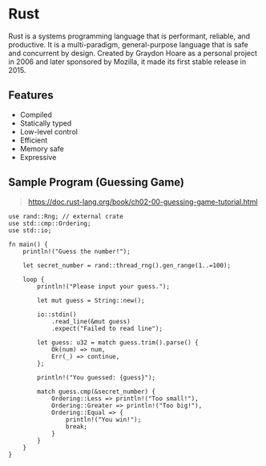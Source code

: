 # Rust

Rust is a systems programming language that is performant, reliable, and
productive. It is a multi-paradigm, general-purpose language that is safe
and concurrent by design. Created by Graydon Hoare as a personal project
in 2006 and later sponsored by Mozilla, it made its first stable release
in 2015.

## Features

- Compiled
- Statically typed
- Low-level control
- Efficient
- Memory safe
- Expressive

## Sample Program (Guessing Game)

> <https://doc.rust-lang.org/book/ch02-00-guessing-game-tutorial.html>

```rust,noplayground
use rand::Rng; // external crate
use std::cmp::Ordering;
use std::io;

fn main() {
    println!("Guess the number!");

    let secret_number = rand::thread_rng().gen_range(1..=100);

    loop {
        println!("Please input your guess.");

        let mut guess = String::new();

        io::stdin()
            .read_line(&mut guess)
            .expect("Failed to read line");

        let guess: u32 = match guess.trim().parse() {
            Ok(num) => num,
            Err(_) => continue,
        };

        println!("You guessed: {guess}");

        match guess.cmp(&secret_number) {
            Ordering::Less => println!("Too small!"),
            Ordering::Greater => println!("Too big!"),
            Ordering::Equal => {
                println!("You win!");
                break;
            }
        }
    }
}
```
